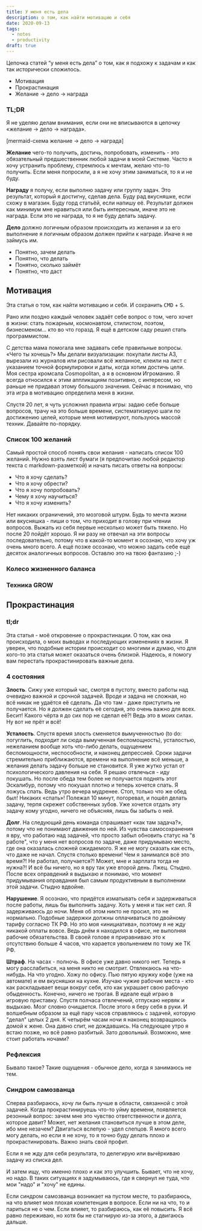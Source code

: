 ```yaml
---
title: У меня есть дела
description: о том, как найти мотивацию и себя
date: 2020-09-13
tags:
  - notes
  - productivity
draft: true
---
```


Цепочка статей “у меня есть дела” о том, как я подхожу к задачам и как так исторически сложилось.

* Мотивация
* Прокрастинация
* Желание → дело → награда

### TL;DR

Я не уделяю делам внимания, если они не вписываются в цепочку «желание → дело → награда».

[mermaid-схема желание → дело → награда]

**Желание** чего-то получить, достичь, попробовать, изменить - это обязательный предшественник любой задачи в моей Системе. Часто я хочу устранить проблему, стремлюсь к мечтам, желаю что-то получить. Если меня попросили, а я не хочу этим заниматься, то я и не буду.

**Награду** я получу, если выполню задачу или группу задач. Это результат, который я достигну, сделав дела. Буду рад вкусняшке, если схожу в магазин. Буду горд статьёй, если напишу её. Результат должен как минимум мне нравиться или быть интересным, иначе это не награда. Если это не награда, то я не буду делать задачу.

**Дело** должно логичным образом происходить из желания и за его выполнение я логичным образом должен прийти к награде. Иначе я не займусь им.

* Понятно, зачем делать
* Понятно, что делать
* Понятно, сколько займёт
* Понятно, что даст

## Мотивация

Эта статья о том, как найти мотивацию и себя. И сохранить <kbd>CMD</kbd> + <kbd>S</kbd>.

Рано или поздно каждый человек задаёт себе вопрос о том, чего хочет в жизни: стать пожарным, космонавтом, стилистом, поэтом, бизнесменом… кто во что горазд. Я ещё в детском саду решил стать программистом.

С детства мама помогала мне задавать себе правильные вопросы. «Чего ты хочешь?» Мы делали визуализации: покупали листы А3, вырезали из журналов или рисовали всё желанное, клеили на лист с указанием точной формулировки и даты, когда хотим достичь цели. Моя сестра кромсала Cosmopolitan, а я в основном Игроманию. Я всегда относился к этим аппликациям позитивно, с интересом, но раньше не придавал этому большого значения. Сейчас я понимаю, что эта игра в мотивацию определила меня в жизни.

Спустя 20 лет, я чуть усложнил правила игры: задаю себе больше вопросов, трачу на это больше времени, систематизирую шаги по достижению целей, которые меня мотивируют, пользуюсь массой техник. Давайте по-порядку.

### Список 100 желаний

Самый простой способ понять свои желания - написать список 100 желаний. Нужно взять лист бумаги (я предпочитаю любой редактор текста с markdown-разметкой) и начать писать ответы на вопросы:

* Что я хочу сделать?
* Что я хочу обрести?
* Что я хочу попробовать?
* Чему я хочу научиться?
* Что я хочу изменить?

Нет никаких ограничений, это мозговой штурм. Будь то мечта жизни или вкусняшка - пиши о том, что приходит в голову при чтении вопросов. Выжать из себя первые несколько может быть тяжело. Но после 20 пойдёт хорошо. Я ни разу не отвечал на эти вопросы последовательно, потому что в какой-то момент я осознаю, что хочу уж очень много всего. А ещё позже осознаю, что можно задать себе ещё десяток аналогичных вопросов. Оставлю это на твою фантазию ;-)

### Колесо жизненного баланса

### Техника GROW



## Прокрастинация

### tl;dr

Эта статья - моё откровение о прокрастинации. О том, как она происходила, о моих выводах и последующих изменениях в жизни. Я уверен, что подобные истории происходит со многими и думаю, что для кого-то эта статья может оказаться очень близкой. Надеюсь, я помогу вам перестать прокрастинировать важные дела.

### 4 состояния

**Злость**. Сижу уже который час, смотря в пустоту, вместо работы над очевидно важной и срочной задачей. Вроде и задача не сложная, но всё никак не удаётся её сделать. Да что там - даже приступить не получается. Но я должен сделать её сегодня, это очень важно для всех. Бесит! Какого чёрта я до сих пор не сделал её?! Ведь это в моих силах. Ну вот не прёт и всё!

**Усталость**. Спустя время злость сменяется вымученностью (to do: погуглить, подходит ли сюда вымученная беспомощность), усталостью, нежеланием вообще хоть что-либо делать, ощущением беспомощности, неспособности, и наконец депрессией. Сроки задачи стремительно приближаются, времени на выполнение всё меньше, а желания делать задачу больше не становится. Я уже жутко устал от психологического давления на себя. Я решаю отвлечься - иду покушать. Но после обеда тем более не получается поднять этот Эскалибур, потому что покушал плотно и теперь хочется спать. Я ложусь спать. Ведь утро вечера мудренее. Стоп, только что же обед был! Никаких «спать»! Полежал 10 минут, погоревал, и пошёл делать задачу, терпя скрежет собственных зубов. Уже хочется отдать эту задачу кому угодно, ничего не объясняя, лишь бы забыть о ней.

**Долг**. На следующий день команда спрашивает «как там задача?», потому что не понимают движения по ней. Из чувства самосохранения я вру, что работаю над задачей, что просто забыл обновить статус на "в работе", что у меня нет вопросов по задаче, даже придумываю место, где она оказалась сложней ожидаемого. Я же не могу сказать как есть, что даже не начал. Спустя столько времени! Чем я занимался всё это время?! Не работал, получается?! Может, мне и зарплата тогда не нужна?! И всё бы ничего, но я вру так уже второй день. Лжец. Стыдно. После всех оправдений я выдыхаю и понимаю, что момент придумывания оправдания был самым продуктивным в выполнении этой задачи. Стыдно вдвойне.

**Нарушение**. Я осознаю, что придётся изматывать себя и задерживаться после работы, лишь бы выполнить задачу. Хоть у меня и так нет сил. Я задерживаюсь до ночи. Меня об этом никто не просил, это не нормально. Подобные задержки должны оплачиваться по двойному тарифу согласно ТК РФ. Но это моя «инициатива», поэтому я не жду никакой оплаты вовсе. Ведь днём я находился в офисе, не выполняя рабочие обязательства. В своей голове я приравниваю это к отсутствию больше 4 часов, что карается увольнением по тому же ТК РФ.

**Штраф**. На часах - полночь. В офисе уже давно никого нет. Теперь я могу расслабиться, на меня никто не смотрит. Отвлекаюсь на что-нибудь. На что угодно. Хожу по офису. Пью пятую кружку кофе (уже на автомате) и ем вкусняшки на кухне. Изучаю чужие рабочие места - кто как раскладывает вещи вокруг себя, кто как украшает свою рабочую обыденность. Конечно, ничего не трогая. В идеале ещё играю в игровую приставку. Спустя полчаса отвлечений, отпускаю нервяк и выдыхаю. Мозг словно очищается. После этого я беру себя в руки. И волшебным образом за ещё пару часов справляюсь с задачей, которую "делал" целых 2 дня. К четырём часам ночи я наконец возвращаюсь домой к жене. Она давно спит, не дождавшись. На следующее утро я встаю позже, но всё равно разбитый. Зато довольный. Возможно, мне стоит работать ночами?

### Рефлексия

Бывало такое? Такие ощущения - обычное дело, когда я занимаюсь не тем.



### Синдром самозванца



Сперва разбираюсь, хочу ли быть лучше в области, связанной с этой задачей. Когда прокрастинируешь что-то уйму времени, появляется резонный вопрос: зачем мне это чувство ответственности и долга, которое давит? Может, нет желания становиться лучше в этом деле, ибо мне незачем? Двигаться вслепую - удел слепцов. Я много всего могу делать, но если я не хочу, то я точно буду делать плохо и прокрастинировать. Важно знать свой профит.

Если я не жду для себя результата, то делегирую или вычёркиваю задачу из списка дел.

И затем ищу, что именно плохо и как это улучшить. Бывает, что не хочу, но надо. В таких ситуациях я задумываюсь, где я свернул не туда, что мои "надо" и "хочу" не едины.

Если синдром самозванца возникает на пустом месте, то разбираюсь, на что влияет моя плохая компетенция в вопросе. Если ни на что, то и париться не о чем. Если влияет, то разбираюсь, как её повысить. Я всё равно переживаю, но хотя бы не стагнирую из-за этого, а двигаюсь дальше.



